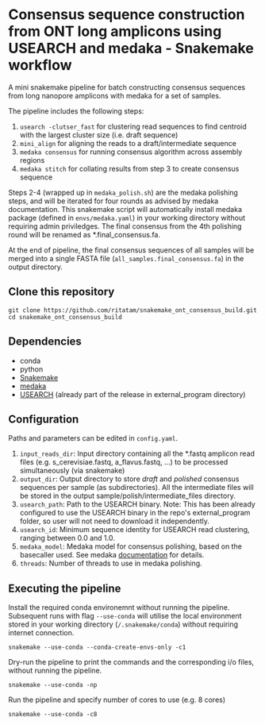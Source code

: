 # Consensus sequence construction from ONT long amplicons using USEARCH and medaka - Snakemake workflow
A mini snakemake pipeline for batch constructing consensus sequences from long nanopore amplicons with medaka for a set of samples.

The pipeline includes the following steps:

1. <code>usearch -clutser_fast</code> for clustering read sequences to find centroid with the largest cluster size (i.e. draft sequence)
2. <code>mini_align</code> for aligning the reads to a draft/intermediate sequence
3. <code>medaka consensus</code> for running consensus algorithm across assembly regions
4. <code>medaka stitch</code> for collating results from step 3 to create consensus sequence

Steps 2-4 (wrapped up in <code>medaka_polish.sh</code>) are the medaka polishing steps, and will be iterated for four rounds as advised by medaka documentation. This snakemake script will automatically install medaka package (defined in <code>envs/medaka.yaml</code>) in your working directory without requiring admin priviledges. The final consensus from the 4th polishing round will be renamed as *.final_consensus.fa.

At the end of pipeline, the final consensus sequences of all samples will be merged into a single FASTA file (<code>all_samples.final_consensus.fa</code>) in the output directory.

## Clone this repository

    git clone https://github.com/ritatam/snakemake_ont_consensus_build.git
    cd snakemake_ont_consensus_build

## Dependencies
* conda
* python
* [Snakemake](https://snakemake.readthedocs.io/en/stable/index.html) 
* [medaka](https://github.com/nanoporetech/medaka) 
* [USEARCH](https://www.drive5.com/usearch/download.html) (already part of the release in external_program directory)

## Configuration
Paths and parameters can be edited in <code>config.yaml</code>.
1. <code>input_reads_dir</code>: Input directory containing all the *.fastq amplicon read files (e.g. s_cerevisiae.fastq, a_flavus.fastq, ...) to be processed simultaneously (via snakemake)
2. <code>output_dir</code>: Output directory to store *draft* and *polished* consensus sequences per sample (as subdirectories). All the intermediate files will be stored in the output sample/polish/intermediate_files directory. 
3. <code>usearch_path</code>: Path to the USEARCH binary. Note: This has been already configured to use the USEARCH binary in the repo's external_program folder, so user will not need to download it independently.
4. <code>usearch_id</code>: Minimum sequence identity for USEARCH read clustering, ranging between 0.0 and 1.0.
5. <code>medaka_model</code>: Medaka model for consensus polishing, based on the basecaller used. See medaka [documentation](https://github.com/nanoporetech/medaka#models) for details.
6. <code>threads</code>: Number of threads to use in medaka polishing. 

## Executing the pipeline

Install the required conda environemnt without running the pipeline. Subsequent runs with flag <code>--use-conda</code> will utilise the local environment stored in your working directory (<code>/.snakemake/conda</code>) without requiring internet connection.

    snakemake --use-conda --conda-create-envs-only -c1

Dry-run the pipeline to print the commands and the corresponding i/o files, without running the pipeline.

    snakemake --use-conda -np

Run the pipeline and specify number of cores to use (e.g. 8 cores)

    snakemake --use-conda -c8 

